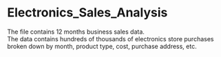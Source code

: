 # Electronics_Sales_Analysis

The file contains 12 months business sales data.
<br>
The data contains hundreds of thousands of electronics store purchases broken down by month, product type, cost, purchase address, etc.
